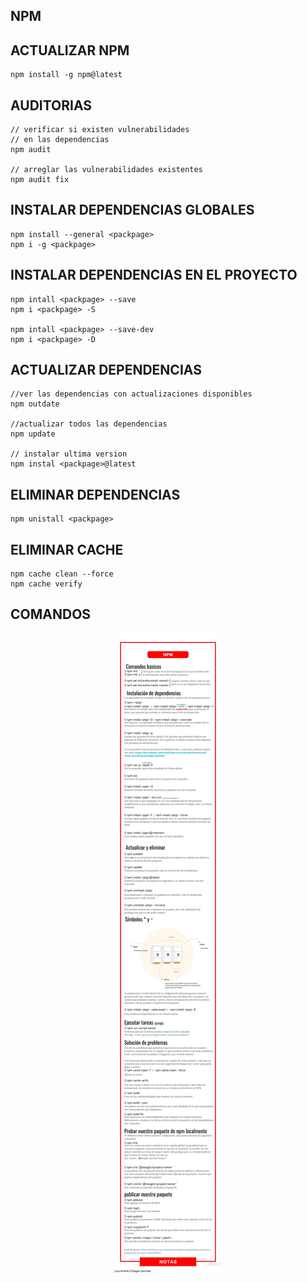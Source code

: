## NPM

## ACTUALIZAR NPM
    npm install -g npm@latest

## AUDITORIAS
    // verificar si existen vulnerabilidades
    // en las dependencias
    npm audit

    // arreglar las vulnerabilidades existentes
    npm audit fix


## INSTALAR DEPENDENCIAS GLOBALES
    npm install --general <packpage>
    npm i -g <packpage>

## INSTALAR DEPENDENCIAS EN EL PROYECTO
    npm intall <packpage> --save 
    npm i <packpage> -S

    npm intall <packpage> --save-dev
    npm i <packpage> -D

## ACTUALIZAR DEPENDENCIAS
    //ver las dependencias con actualizaciones disponibles
    npm outdate

    //actualizar todos las dependencias
    npm update

    // instalar ultima version
    npm instal <packpage>@latest

## ELIMINAR DEPENDENCIAS
    npm unistall <packpage>


## ELIMINAR CACHE
    npm cache clean --force
    npm cache verify

## COMANDOS
<div align="center">
<img src="./md/npm.webp" alt="img">
</div>


